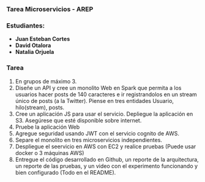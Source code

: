### Tarea Microservicios - AREP

### Estudiantes:
- **Juan Esteban Cortes**
- **David Otalora**
- **Natalia Orjuela**

### Tarea

1. En grupos de máximo 3.
2. Diseñe un API y cree un monolito  Web en Spark que permita a los usuarios hacer posts de 140 caracteres e ir registrandolos en un stream único de posts (a la Twitter). Piense en tres entidades Usuario, hilo(stream), posts.
3. Cree un aplicación JS para usar el servicio. Depliegue la aplicación en S3. Asegúrese que esté disponible sobre internet.
4. Pruebe la aplicación Web
5. Agregue seguridad usando JWT con el servicio cognito de AWS.
6. Separe el monolito en tres microservicios independientes.
7. Despliegue el seervicio en AWS con EC2 y realice pruebas (Puede usar docker o 3 máquinas AWS)
8. Entregue el código desarrollado en Github, un reporte de la arquitectura, un reporte de las pruebas, y un video con el experimento funcionando y bien configurado (Todo en el README).
